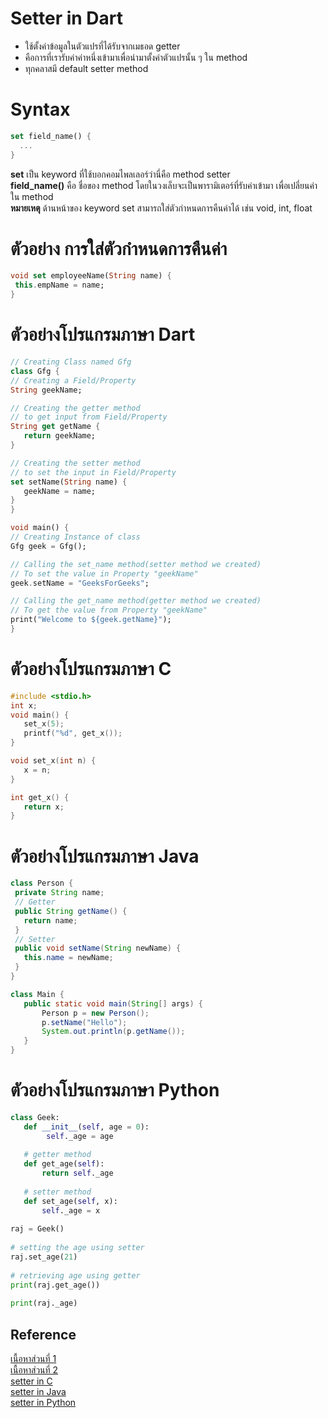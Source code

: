 # Setter in Dart
  - ใช้ตั้งค่าข้อมูลในตัวแปรที่ได้รับจากเมธอด getter
  - คือการที่เรารับค่าค่าหนึ่งเข้ามาเพื่อนำมาตั้งค่าตัวแปรนั้น ๆ ใน method
  - ทุกคลาสมี default setter method
# Syntax
```dart
set field_name() {
  ...
}
```
**set** เป็น keyword ที่ใช้บอกคอมไพลเลอร์ว่านี่คือ method setter <br>
**field_name()** คือ ชื่อของ method โดยในวงเล็บจะเป็นพารามิเตอร์ที่รับค่าเข้ามา เพื่อเปลี่ยนค่าใน method <br>
**หมายเหตุ** ด้านหน้าของ keyword set สามารถใส่ตัวกำหนดการคืนค่าได้ เช่น void, int, float
# ตัวอย่าง การใส่ตัวกำหนดการคืนค่า
 ```dart
void set employeeName(String name) {
  this.empName = name;
}
```
# ตัวอย่างโปรแกรมภาษา Dart
 ```dart
// Creating Class named Gfg
class Gfg {
// Creating a Field/Property
String geekName;

// Creating the getter method
// to get input from Field/Property
String get getName {
	return geekName;
}

// Creating the setter method
// to set the input in Field/Property
set setName(String name) {
	geekName = name;
}
}

void main() {
// Creating Instance of class
Gfg geek = Gfg();

// Calling the set_name method(setter method we created)
// To set the value in Property "geekName"
geek.setName = "GeeksForGeeks";

// Calling the get_name method(getter method we created)
// To get the value from Property "geekName"
print("Welcome to ${geek.getName}");
}

```
# ตัวอย่างโปรแกรมภาษา C
 ```c
#include <stdio.h>
int x;
void main() {
    set_x(5);
    printf("%d", get_x());
}

void set_x(int n) {
    x = n;
}

int get_x() {
    return x;
}

```
# ตัวอย่างโปรแกรมภาษา Java
 ```java
class Person {
  private String name; 
  // Getter
  public String getName() {
    return name;
  }
  // Setter
  public void setName(String newName) {
    this.name = newName;
  }
}

class Main {
    public static void main(String[] args) {
        Person p = new Person();
        p.setName("Hello");
        System.out.println(p.getName());
    }
}

```
# ตัวอย่างโปรแกรมภาษา Python
 ```python
class Geek:
    def __init__(self, age = 0):
         self._age = age
      
    # getter method
    def get_age(self):
        return self._age
      
    # setter method
    def set_age(self, x):
        self._age = x
  
raj = Geek()
  
# setting the age using setter
raj.set_age(21)
  
# retrieving age using getter
print(raj.get_age())
  
print(raj._age)

```

## **Reference**
[เนื้อหาส่วนที่ 1](https://www.geeksforgeeks.org/getter-and-setter-methods-in-dart/)
<br>
[เนื้อหาส่วนที่ 2](https://www.tutorialspoint.com/getter-and-setter-in-dart-programming)
<br>
[setter in C](https://stackoverflow.com/questions/27316233/getters-and-setters-in-pure-c)
<br>
[setter in Java](https://www.w3schools.com/java/java_encapsulation.asp)
<br>
[setter in Python](https://www.geeksforgeeks.org/getter-and-setter-in-python/)
<br>
